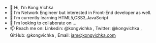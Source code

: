 - 👋 Hi, I’m Kong Vichka
- 👀 I’m Network Engineer but interested in Front-End developer as well.
- 🌱 I’m currently learning HTML5,CSS3,JavaScript
- 💞️ I’m looking to collaborate on ...
- 📫 Reach me on: Linkedin: @kongvichka , Twitter: @kongvichka , GitHub: @kongvichka , Email: iam@kongvichka.com

<!---
kongvichka/kongvichka is a ✨ special ✨ repository because its `README.md` (this file) appears on your GitHub profile.
You can click the Preview link to take a look at your changes.
--->
